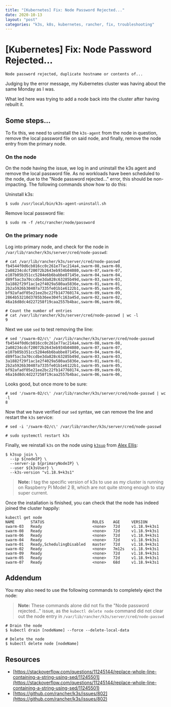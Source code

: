 ```yaml
---
title: "[Kubernetes] Fix: Node Password Rejected..."
date: 2020-10-13
layout: "post"
categories: "k3s, k8s, kubernetes, rancher, fix, troubleshooting"
---
```


# [Kubernetes] Fix: Node Password Rejected...

`Node password rejected, duplicate hostname or contents of...`

Judging by the error message, my Kubernetes cluster was having about the same Monday as I was.

What led here was trying to add a node back into the cluster after having rebuilt it.

## Some steps...

To fix this, we need to uninstall the `k3s-agent` from the node in question, remove the local password file on said node, and finally, remove the node entry from the primary node.

### On the node

On the node having the issue, we log in and uninstall the k3s agent and remove the local password file. As no workloads have been scheduled to the node, due to the "Node password rejected..." error, this should be non-impacting. The following commands show how to do this:

Uninstall k3s:

```shell
$ sudo /usr/local/bin/k3s-agent-uninstall.sh
```

Remove local password file:

```shell
$ sudo rm -f /etc/rancher/node/password
```

### On the primary node

Log into primary node, and check for the node in `/var/lib/rancher/k3s/server/cred/node-passwd`:

```shell
# cat /var/lib/rancher/k3s/server/cred/node-passwd
fb4544f0d6cb016cc0c261e77ac214a4,swarm-08,swarm-08,
2a08234cdcf20072b2643eb934b04080,swarm-07,swarm-07,
e107b05b351cc5284e6b6babbe87145e,swarm-04,swarm-04,
d89f5ac3a70ccdbe3da828c63285b49d,swarm-03,swarm-03,
3a1882f29f1ac1e2f4029a580aa5836e,swarm-01,swarm-01,
2b2a5926b30407a7335fe01b1e6122b1,swarm-05,swarm-05,
bf92afadf05e21ee2bc22fb147760174,swarm-09,swarm-09,
2864b53210d3785b36ee304fc163a45d,swarm-02,swarm-02,
46a16d8dc4d227258f19caa2557b4bac,swarm-06,swarm-06,

# Count the number of entries
# cat /var/lib/rancher/k3s/server/cred/node-passwd | wc -l
9
```

Next we use `sed` to test removing the line:

```shell
# sed '/swarm-02/c\' /var/lib/rancher/k3s/server/cred/node-passwd
fb4544f0d6cb016cc0c261e77ac214a4,swarm-08,swarm-08,
2a08234cdcf20072b2643eb934b04080,swarm-07,swarm-07,
e107b05b351cc5284e6b6babbe87145e,swarm-04,swarm-04,
d89f5ac3a70ccdbe3da828c63285b49d,swarm-03,swarm-03,
3a1882f29f1ac1e2f4029a580aa5836e,swarm-01,swarm-01,
2b2a5926b30407a7335fe01b1e6122b1,swarm-05,swarm-05,
bf92afadf05e21ee2bc22fb147760174,swarm-09,swarm-09,
46a16d8dc4d227258f19caa2557b4bac,swarm-06,swarm-06,
```

Looks good, but once more to be sure:

```shell
# sed '/swarm-02/c\' /var/lib/rancher/k3s/server/cred/node-passwd | wc -l
8
```

Now that we have verified our `sed` syntax, we can remove the line and restart the `k3s` service:

```shell
# sed -i '/swarm-02/c\' /var/lib/rancher/k3s/server/cred/node-passwd

# sudo systemctl restart k3s
```

Finally, we reinstall `k3s` on the node using [`k3sup`](https://github.com/alexellis/k3sup) from [Alex Ellis](https://twitter.com/alexellisuk):

```shell
$ k3sup join \
  --ip ${nodeIP} \
  --server-ip ${primaryNodeIP} \
  --user ${k3sUser} \
  --k3s-version "v1.18.9+k3s1"
```

> **Note:** I tag the specific version of k3s to use as my cluster is running on Raspberry Pi Model 2 B, which are not quite strong enough to stay super current.

Once the installation is finished, you can check that the node has indeed joined the cluster happily:

```shell
kubectl get node
NAME       STATUS                     ROLES    AGE     VERSION
swarm-03   Ready                      <none>   72d     v1.18.9+k3s1
swarm-08   Ready                      <none>   72d     v1.18.9+k3s1
swarm-06   Ready                      <none>   72d     v1.18.9+k3s1
swarm-04   Ready                      <none>   72d     v1.18.9+k3s1
swarm-01   Ready,SchedulingDisabled   master   72d     v1.18.9+k3s1
swarm-02   Ready                      <none>   7m12s   v1.18.9+k3s1
swarm-09   Ready                      <none>   72d     v1.18.9+k3s1
swarm-05   Ready                      <none>   72d     v1.18.9+k3s1
swarm-07   Ready                      <none>   68d     v1.18.9+k3s1
```

## Addendum

You may also need to use the following commands to completely eject the node:

> **Note:** These commands alone did not fix the "Node password rejected..." issue, as the `kubectl delete node` command did not clear out the node entry in `/var/lib/rancher/k3s/server/cred/node-passwd`

```shell
# Drain the node
$ kubectl drain [nodeName] --force --delete-local-data

# Delete the node
$ kubectl delete node [nodeName]
```

## Resources

* [https://stackoverflow.com/questions/11245144/replace-whole-line-containing-a-string-using-sed/11245501](https://stackoverflow.com/questions/11245144/replace-whole-line-containing-a-string-using-sed/11245501)
* [https://github.com/rancher/k3s/issues/802](https://github.com/rancher/k3s/issues/802)
